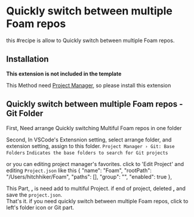 # Quickly switch between multiple Foam repos

this #recipe is allow to Quickly switch between multiple Foam repos.

## Installation

**This extension is not included in the template**

This Method need [Project Manager](https://marketplace.visualstudio.com/items?itemName=alefragnani.project-manager), so please install this extension

## Quickly switch between multiple Foam repos - Git Folder
First, Need arrange Quickly switching Multiful Foam repos in one folder

Second, In VSCode's Extensnion setting, select arrange folder, and extension setting, assign to this folder.
```Project Manager › Git: Base Folders```
```Indicates the base folders to search for Git projects```

or you can editing project manager's favorites. click to 'Edit Project' and editing ```Project.json``` like this
	{
		"name": "Foam",
		"rootPath": "/Users/hitchhiker/Foam",
		"paths": [],
		"group": "",
		"enabled": true
	},
    
This Part, **,** is need add to multiful Project. if end of project, deleted **,** and save the ```project.json```.  
That's it. if you need quickly switch between multiple Foam repos, click to left's folder icon or Git part.
